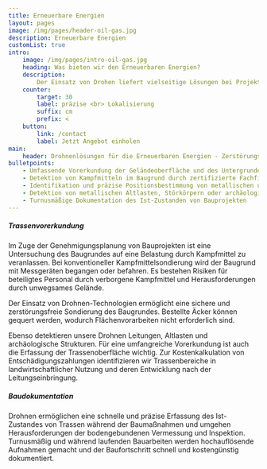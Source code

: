 ```yaml
---
title: Erneuerbare Energien
layout: pages
image: /img/pages/header-oil-gas.jpg
description: Erneuerbare Energien
customList: true
intro:
    image: /img/pages/intro-oil-gas.jpg
    heading: Was bieten wir den Erneuerbaren Energien?
    description:
        Der Einsatz von Drohen liefert vielseitige Lösungen bei Projekten der Erneuerbaren Energien. Ob Trassenvorerkundung oder Baudokumentation, wir unterstützen Unternehmen in unterschiedlichen Bauphasen.
    counter:
        target: 30
        label: präzise <br> Lokalisierung
        suffix: cm
        prefix: <
    button:
        link: /contact
        label: Jetzt Angebot einholen
main:
    header: Drohnenlösungen für die Erneuerbaren Energien - Zerstörungsfrei und sicher
bulletpoints:
    - Umfassende Vorerkundung der Geländeoberfläche und des Untergrundes
    - Detektion von Kampfmitteln im Baugrund durch zertifizierte Fachfirma nach §7 und § 20 SprengG
    - Identifikation und präzise Positionsbestimmung von metallischen und stromführenden Leitungen
    - Detektion von metallischen Altlasten, Störkörpern oder archäologischen Strukturen
    - Turnusmäßige Dokumentation des Ist-Zustanden von Bauprojekten
---
```


##### Trassenvorerkundung

Im Zuge der Genehmigungsplanung von Bauprojekten ist eine Untersuchung des Baugrundes auf eine Belastung durch Kampfmittel zu veranlassen. Bei konventioneller Kampfmittelsondierung wird der Baugrund mit Messgeräten begangen oder befahren. Es bestehen Risiken für beteiligtes Personal durch verborgene Kampfmittel und Herausforderungen durch unwegsames Gelände.

Der Einsatz von Drohnen-Technologien ermöglicht eine sichere  und zerstörungsfreie Sondierung des Baugrundes. Bestellte Äcker können gequert werden, wodurch Flächenvorarbeiten nicht erforderlich sind.

Ebenso detektieren unsere Drohnen Leitungen, Altlasten und archäologische Strukturen. Für eine umfangreiche Vorerkundung ist auch die Erfassung der Trassenoberfläche wichtig. Zur Kostenkalkulation von Entschädigungszahlungen identifizieren wir Trassenbereiche in landwirtschaftlicher Nutzung und deren Entwicklung nach der Leitungseinbringung.

##### Baudokumentation

Drohnen ermöglichen eine schnelle und präzise Erfassung des Ist-Zustandes von Trassen während der Baumaßnahmen und umgehen Herausforderungen der bodengebundenen Vermessung und Inspektion. Turnusmäßig und während laufenden Bauarbeiten werden hochauflösende Aufnahmen gemacht und der Baufortschritt schnell und kostengünstig dokumentiert.
